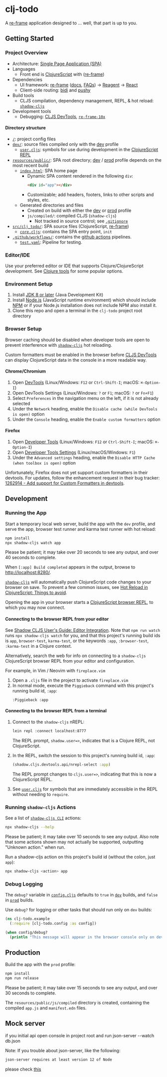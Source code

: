 # clj-todo

A [re-frame](https://github.com/day8/re-frame) application designed to ... well, that part is up to
you.

## Getting Started

### Project Overview

* Architecture:
[Single Page Application (SPA)](https://en.wikipedia.org/wiki/Single-page_application)
* Languages
  - Front end is [ClojureScript](https://clojurescript.org/) with ([re-frame](https://github.com/day8/re-frame))
* Dependencies
  - UI framework: [re-frame](https://github.com/day8/re-frame)
  ([docs](https://github.com/day8/re-frame/blob/master/docs/README.md),
  [FAQs](https://github.com/day8/re-frame/blob/master/docs/FAQs/README.md)) ->
  [Reagent](https://github.com/reagent-project/reagent) ->
  [React](https://github.com/facebook/react)
  - Client-side routing: [bidi](https://github.com/juxt/bidi) and [pushy](https://github.com/kibu-australia/pushy)
* Build tools
  - CLJS compilation, dependency management, REPL, & hot reload: [`shadow-cljs`](https://github.com/thheller/shadow-cljs)
* Development tools
  - Debugging: [CLJS DevTools](https://github.com/binaryage/cljs-devtools),
  [`re-frame-10x`](https://github.com/day8/re-frame-10x)

#### Directory structure

* [`/`](/../../): project config files
* [`dev/`](dev/): source files compiled only with the [dev](#running-the-app) profile
  - [`user.cljs`](dev/cljs/user.cljs): symbols for use during development in the
[ClojureScript REPL](#connecting-to-the-browser-repl-from-a-terminal)
* [`resources/public/`](resources/public/): SPA root directory;
[dev](#running-the-app) / [prod](#production) profile depends on the most recent build
  - [`index.html`](resources/public/index.html): SPA home page
    - Dynamic SPA content rendered in the following `div`:
        ```html
        <div id="app"></div>
        ```
    - Customizable; add headers, footers, links to other scripts and styles, etc.
  - Generated directories and files
    - Created on build with either the [dev](#running-the-app) or [prod](#production) profile
    - `js/compiled/`: compiled CLJS (`shadow-cljs`)
      - Not tracked in source control; see [`.gitignore`](.gitignore)
* [`src/clj_todo/`](src/clj_todo/): SPA source files (ClojureScript,
[re-frame](https://github.com/Day8/re-frame))
  - [`core.cljs`](src/clj_todo/core.cljs): contains the SPA entry point, `init`
* [`.github/workflows/`](.github/workflows/): contains the
[github actions](https://github.com/features/actions) pipelines.
  - [`test.yaml`](.github/workflows/test.yaml): Pipeline for testing.


### Editor/IDE

Use your preferred editor or IDE that supports Clojure/ClojureScript development. See
[Clojure tools](https://clojure.org/community/resources#_clojure_tools) for some popular options.

### Environment Setup

1. Install [JDK 8 or later](https://openjdk.java.net/install/) (Java Development Kit)
2. Install [Node.js](https://nodejs.org/) (JavaScript runtime environment) which should include
   [NPM](https://docs.npmjs.com/cli/npm) or if your Node.js installation does not include NPM also install it.
5. Clone this repo and open a terminal in the `clj-todo` project root directory

### Browser Setup

Browser caching should be disabled when developer tools are open to prevent interference with
[`shadow-cljs`](https://github.com/thheller/shadow-cljs) hot reloading.

Custom formatters must be enabled in the browser before
[CLJS DevTools](https://github.com/binaryage/cljs-devtools) can display ClojureScript data in the
console in a more readable way.

#### Chrome/Chromium

1. Open [DevTools](https://developers.google.com/web/tools/chrome-devtools/) (Linux/Windows: `F12`
or `Ctrl-Shift-I`; macOS: `⌘-Option-I`)
2. Open DevTools Settings (Linux/Windows: `?` or `F1`; macOS: `?` or `Fn+F1`)
3. Select `Preferences` in the navigation menu on the left, if it is not already selected
4. Under the `Network` heading, enable the `Disable cache (while DevTools is open)` option
5. Under the `Console` heading, enable the `Enable custom formatters` option

#### Firefox

1. Open [Developer Tools](https://developer.mozilla.org/en-US/docs/Tools) (Linux/Windows: `F12` or
`Ctrl-Shift-I`; macOS: `⌘-Option-I`)
2. Open [Developer Tools Settings](https://developer.mozilla.org/en-US/docs/Tools/Settings)
(Linux/macOS/Windows: `F1`)
3. Under the `Advanced settings` heading, enable the `Disable HTTP Cache (when toolbox is open)`
option

Unfortunately, Firefox does not yet support custom formatters in their devtools. For updates, follow
the enhancement request in their bug tracker:
[1262914 - Add support for Custom Formatters in devtools](https://bugzilla.mozilla.org/show_bug.cgi?id=1262914).

## Development

### Running the App

Start a temporary local web server, build the app with the `dev` profile, and serve the app,
browser test runner and karma test runner with hot reload:

```sh
npm install
npx shadow-cljs watch app
```

Please be patient; it may take over 20 seconds to see any output, and over 40 seconds to complete.

When `[:app] Build completed` appears in the output, browse to
[http://localhost:8280/](http://localhost:8280/).

[`shadow-cljs`](https://github.com/thheller/shadow-cljs) will automatically push ClojureScript code
changes to your browser on save. To prevent a few common issues, see
[Hot Reload in ClojureScript: Things to avoid](https://code.thheller.com/blog/shadow-cljs/2019/08/25/hot-reload-in-clojurescript.html#things-to-avoid).

Opening the app in your browser starts a
[ClojureScript browser REPL](https://clojurescript.org/reference/repl#using-the-browser-as-an-evaluation-environment),
to which you may now connect.

#### Connecting to the browser REPL from your editor

See
[Shadow CLJS User's Guide: Editor Integration](https://shadow-cljs.github.io/docs/UsersGuide.html#_editor_integration).
Note that `npm run watch` runs `npx shadow-cljs watch` for you, and that this project's running build ids is
`app`, `browser-test`, `karma-test`, or the keywords `:app`, `:browser-test`, `:karma-test` in a Clojure context.

Alternatively, search the web for info on connecting to a `shadow-cljs` ClojureScript browser REPL
from your editor and configuration.

For example, in Vim / Neovim with `fireplace.vim`
1. Open a `.cljs` file in the project to activate `fireplace.vim`
2. In normal mode, execute the `Piggieback` command with this project's running build id, `:app`:
    ```vim
    :Piggieback :app
    ```

#### Connecting to the browser REPL from a terminal

1. Connect to the `shadow-cljs` nREPL:
    ```sh
    lein repl :connect localhost:8777
    ```
    The REPL prompt, `shadow.user=>`, indicates that is a Clojure REPL, not ClojureScript.

2. In the REPL, switch the session to this project's running build id, `:app`:
    ```clj
    (shadow.cljs.devtools.api/nrepl-select :app)
    ```
    The REPL prompt changes to `cljs.user=>`, indicating that this is now a ClojureScript REPL.
3. See [`user.cljs`](dev/cljs/user.cljs) for symbols that are immediately accessible in the REPL
without needing to `require`.

### Running `shadow-cljs` Actions

See a list of [`shadow-cljs CLI`](https://shadow-cljs.github.io/docs/UsersGuide.html#_command_line)
actions:
```sh
npx shadow-cljs --help
```

Please be patient; it may take over 10 seconds to see any output. Also note that some actions shown
may not actually be supported, outputting "Unknown action." when run.

Run a shadow-cljs action on this project's build id (without the colon, just `app`):
```sh
npx shadow-cljs <action> app
```
### Debug Logging

The `debug?` variable in [`config.cljs`](src/cljs/clj_todo/config.cljs) defaults to `true` in
[`dev`](#running-the-app) builds, and `false` in [`prod`](#production) builds.

Use `debug?` for logging or other tasks that should run only on `dev` builds:

```clj
(ns clj-todo.example
  (:require [clj-todo.config :as config])

(when config/debug?
  (println "This message will appear in the browser console only on dev builds."))
```

## Production

Build the app with the `prod` profile:

```sh
npm install
npm run release
```

Please be patient; it may take over 15 seconds to see any output, and over 30 seconds to complete.

The `resources/public/js/compiled` directory is created, containing the compiled `app.js` and
`manifest.edn` files.


## Mock server
if you initial api 
open console in project root and run json-server --watch db.json

Note: If you trouble about json-server, like the following:

```sh 
json-server requires at least version 12 of Node

```

please check [this](https://medium.com/@yavuz255/json-server-requires-at-least-version-12-of-node-please-upgrade-problem-2a21b9fa41c7)

